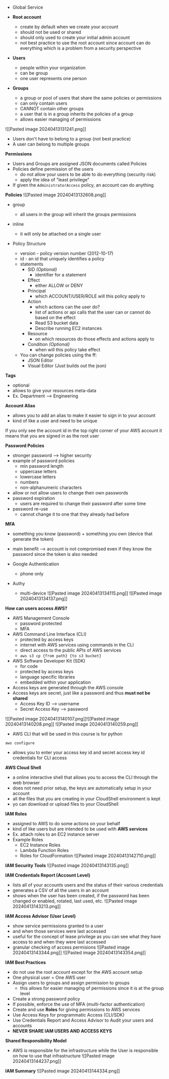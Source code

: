 - Global Service

- **Root account**
	- create by default when we create your account
	- should not be used or shared
	- should only used to create your initial admin account
	- not best practice to use the root account since account can do everything which is a problem from a security perspective 
	
- **Users**
	- people within your organization
	- can be group
	- one user represents one person

- **Groups**
	- a group or pool of users that share the same policies or permissions
	- can only contain users
	- CANNOT contain other groups
	- a user that is in a group inherits the policies of a group
	- allows easier managing of permissions

![[Pasted image 20240413131241.png]]
- Users don't have to belong to a group (not best practice)
- A user can belong to multiple groups

**Permissions**
- Users and Groups are assigned JSON documents called Policies
- Policies define permission of the users
	- do not allow your users to be able to do everything (security risk)
	- apply the idea of "least privilege"
- If given the `AdministratorAccess` policy, an account can do anything

**Policies**
![[Pasted image 20240413132608.png]]
- group
	- all users in the group will inherit the groups permissions
- inline
	- it will only be attached on a single user
	
- Policy Structure
	- version - policy version number (2012-10-17)
	- id - an id that uniquely identifies a policy
	- statements
		- SID *(Optional)*
			- identifier for a statement
		- Effect
			- either ALLOW or DENY
		- Principal
			- which ACCOUNT/USER/ROLE will this policy apply to
		- Action
			- which actions can the user do?
			- list of actions or api calls that the user can or cannot do based on the effect
			- Read S3 bucket data
			- Describe running EC2 instances
		- Resource
			- on which resources do those effects and actions apply to
		- Condition *(Optional)*
			- when will this policy take effect
	- You can change policies using the ff:
		- JSON Editor
		- Visual Editor (Just builds out the json)

**Tags**
- optional
- allows to give your resources meta-data
- Ex. Department --> Engineering

**Account Alias**
- allows you to add an alias to make it easier to sign in to your account
- kind of like a user and need to be unique

If you only see the account id in the top right corner of your AWS account it means that you are signed in as the root user

**Password Policies**
- stronger password --> higher security
- example of password policies
	- min password length
	- uppercase letters
	- lowercase letters
	- numbers
	- non-alphanumeric characters
- allow or not allow users to change their own passwords
- password expiration
	- users are required to change their password after some time
- password re-use
	- cannot change it to one that they already had before

**MFA**
- something you know (password) + something you own (device that generate the token)
- main benefit --> account is not compromised even if they know the password since the token is also needed

- Google Authentication
	- phone only
- Authy
	- multi-device
![[Pasted image 20240413134115.png]]
![[Pasted image 20240413134137.png]]

**How can users access AWS?**
- AWS Management Console
	- password protected
	- MFA
- AWS Command Line Interface (CLI)
	- protected by access keys
	- internet with AWS services using commands in the CLI
	- direct access to the public APIs of AWS services
	- `aws s3 cp {from path} {to s3 bucket}`
 - AWS Software Developer Kit (SDK)
	 - for code
	 - protected by access keys
	 - language specific libraries
	 - embedded within your application
- Access keys are generated through the AWS console
- Access keys are secret, just like a password and thus **must not be shared**
	- Access Key ID --> username
	- Secret Access Key --> password
	
![[Pasted image 20240413140107.png]]![[Pasted image 20240413140208.png]]
![[Pasted image 20240413140259.png]]
- AWS CLI that will be used in this course is for python

`aws configure`
- allows you to enter your access key id and secret access key id credentials for CLI access

**AWS Cloud Shell**
- a online interactive shell that allows you to access the CLI through the web browser
- does not need prior setup, the keys are automatically setup in your account
- all the files that you are creating in your CloudShell environment is kept
- yo can download or upload files to your CloudShell

**IAM Roles**
- assigned to AWS to do some actions on your behalf
- kind of like users but are intended to be used with **AWS services**
- Ex. attach roles to an EC2 instance server
- Example Roles
	- EC2 Instance Roles
	- Lambda Function Roles
	- Roles for CloudFormation
![[Pasted image 20240413142710.png]]

**IAM Security Tools**
![[Pasted image 20240413143135.png]]

**IAM Credentials Report (Account Level)**
- lists all of your accounts users and the status of their various credentials
- generates a CSV of all the users in an account
- shows when the user has been created, if the password has been changed or enabled, rotated, last used, etc.
![[Pasted image 20240413143213.png]]

**IAM Access Advisor (User Level)**
- show service permissions granted to a user
- and when those services were last accessed
- useful for the concept of lease privilege as you can see what they have access to and when they were last accessed
- granular checking of access permisions
![[Pasted image 20240413143344.png]]
![[Pasted image 20240413143354.png]]

**IAM Best Practices**
- do not use the root account except for the AWS account setup
- One physical user = One AWS user
- Assign users to groups and assign permission to groups
	- this allows for easier managing of permissions since it is at the group level
- Create a strong password policy
- If possible, enforce the use of MFA (multi-factor authentication)
- Create and use **Roles** for giving permissions to AWS services
- Use Access Keys for programmatic Access (CLI/SDK)
- Use Credentials Report and Access Advisor to Audit your users and accounts
- **NEVER SHARE IAM USERS AND ACCESS KEYS**

**Shared Responsibility Model**
- AWS is responsible for the infrastructure while the User is responsible on how to use that infrastructure
![[Pasted image 20240413144237.png]]

**IAM Summary**
![[Pasted image 20240413144334.png]]